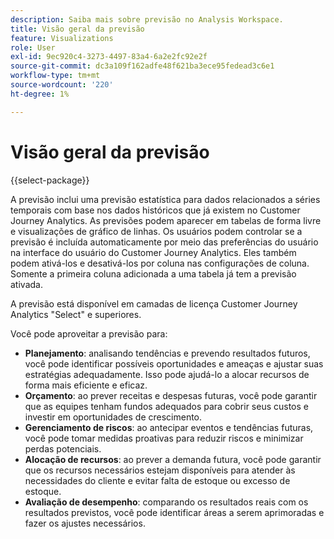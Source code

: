 ```yaml
---
description: Saiba mais sobre previsão no Analysis Workspace.
title: Visão geral da previsão
feature: Visualizations
role: User
exl-id: 9ec920c4-3273-4497-83a4-6a2e2fc92e2f
source-git-commit: dc3a109f162adfe48f621ba3ece95fedead3c6e1
workflow-type: tm+mt
source-wordcount: '220'
ht-degree: 1%

---
```


# Visão geral da previsão

{{select-package}}

A previsão inclui uma previsão estatística para dados relacionados a séries temporais com base nos dados históricos que já existem no Customer Journey Analytics. As previsões podem aparecer em tabelas de forma livre e visualizações de gráfico de linhas. Os usuários podem controlar se a previsão é incluída automaticamente por meio das preferências do usuário na interface do usuário do Customer Journey Analytics. Eles também podem ativá-los e desativá-los por coluna nas configurações de coluna. Somente a primeira coluna adicionada a uma tabela já tem a previsão ativada.

A previsão está disponível em camadas de licença Customer Journey Analytics &quot;Select&quot; e superiores.

Você pode aproveitar a previsão para:

* **Planejamento**: analisando tendências e prevendo resultados futuros, você pode identificar possíveis oportunidades e ameaças e ajustar suas estratégias adequadamente. Isso pode ajudá-lo a alocar recursos de forma mais eficiente e eficaz.
* **Orçamento**: ao prever receitas e despesas futuras, você pode garantir que as equipes tenham fundos adequados para cobrir seus custos e investir em oportunidades de crescimento.
* **Gerenciamento de riscos**: ao antecipar eventos e tendências futuras, você pode tomar medidas proativas para reduzir riscos e minimizar perdas potenciais.
* **Alocação de recursos**: ao prever a demanda futura, você pode garantir que os recursos necessários estejam disponíveis para atender às necessidades do cliente e evitar falta de estoque ou excesso de estoque.
* **Avaliação de desempenho**: comparando os resultados reais com os resultados previstos, você pode identificar áreas a serem aprimoradas e fazer os ajustes necessários.
